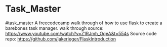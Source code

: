 # Task_Master
 #task_master   A freecodecamp walk through of how to use flask to create a barebones task manager.  walk through source: https://www.youtube.com/watch?v=Z1RJmh_OqeA&t=554s  Source code repo: https://github.com/jakerieger/FlaskIntroduction
